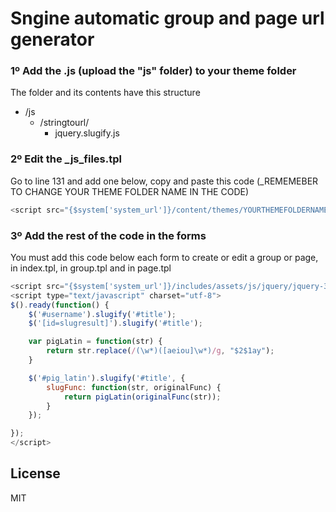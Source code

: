 # Sngine automatic group and page url generator

### 1º Add the .js (upload the "js" folder) to your theme folder

The folder and its contents have this structure

- /js
    -   /stringtourl/
        -   jquery.slugify.js

### 2º Edit the _js_files.tpl

Go to line 131 and add one below, copy and paste this code (_REMEMEBER TO CHANGE YOUR THEME FOLDER NAME IN THE CODE)

```js
<script src="{$system['system_url']}/content/themes/YOURTHEMEFOLDERNAME/js/stringtoslug/jquery.slugify.js" type="text/javascript"></script>
```

### 3º Add the rest of the code in the forms

You must add this code below each form to create or edit a group or page, in index.tpl, in group.tpl and in page.tpl

```js
<script src="{$system['system_url']}/includes/assets/js/jquery/jquery-3.1.1.min.js"></script>
<script type="text/javascript" charset="utf-8">
$().ready(function() {
    $('#username').slugify('#title');
    $('[id=slugresult]').slugify('#title');

    var pigLatin = function(str) {
        return str.replace(/(\w*)([aeiou]\w*)/g, "$2$1ay");
    }

    $('#pig_latin').slugify('#title', {
        slugFunc: function(str, originalFunc) {
            return pigLatin(originalFunc(str));
        }
    });

});
</script>
```

License
----

MIT

